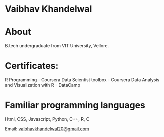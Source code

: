 # Vaibhav Khandelwal
# About 
B.tech undergraduate from VIT University, Vellore.

# Certificates:
R Programming - Coursera
Data Scientist toolbox - Coursera
Data Analysis and Visualization with R - DataCamp

# Familiar programming languages
Html, CSS, Javascript, Python, C++, R, C

Email: vaibhavkhandelwal20@gmail.com
